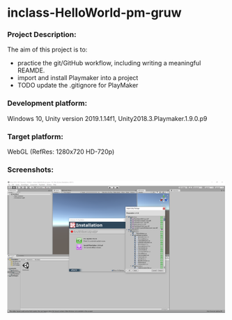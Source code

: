 # inclass-HelloWorld-pm-gruw

### Project Description: 

The aim of this project is to:
+ practice the git/GitHub workflow, including writing a meaningful REAMDE. 
+ import and install Playmaker into a project
+ TODO update the .gitignore for PlayMaker

### Development platform: 

Windows 10, Unity version 2019.1.14f1, Unity2018.3.Playmaker.1.9.0.p9

### Target platform: 

WebGL (RefRes: 1280x720 HD-720p)  

### Screenshots:

<div>
<img src = "./Screenshots/inclass-pic-HelloWorld-pm-install-playmaker.PNG" width = "500">
</div> 